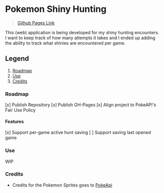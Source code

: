 # Pokemon Shiny Hunting

> [Github Pages Link](https://bitoffrost.github.io/pokemon-shiny-hunting)

This (web) application is being developed for my shiny hunting encounters. I want to keep track of how many attempts it takes and I ended up adding the ability to track what shinies are encountered per game.

## Legend
1. [Roadmap](#roadmap)
2. [Use](#use)
3. [Credits](#credits)

### Roadmap
[x] Publish Repository
[x] Publish GH-Pages
[x] Align project to PokeAPI's Fair Use Policy

#### Features
[x] Support per-game active hunt saving
[ ] Support saving last opened game

### Use
WIP

### Credits
 - Credits for the Pokemon Sprites goes to [PokeApi](pokeapi.co)
